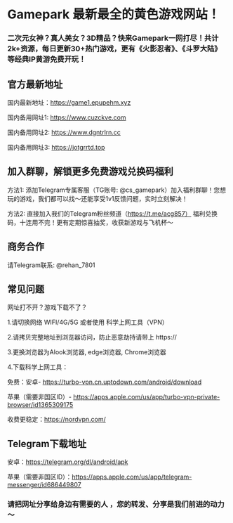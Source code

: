 # Gamepark 最新最全的黄色游戏网站！

### 二次元女神？真人美女？3D精品？快来Gamepark一网打尽！共计2k+资源，每日更新30+热门游戏，更有《火影忍者》、《斗罗大陆》等经典IP黄游免费开玩！

## 官方最新地址
国内最新地址：https://game1.epupehm.xyz

国内备用网址1: https://www.cuzckve.com

国内备用网址2: https://www.dgntrlrn.cc

国内备用网址3: https://jotgrrtd.top

## 加入群聊，解锁更多免费游戏兑换码福利

方法1:
添加Telegram专属客服（TG账号: @cs_gamepark）加入福利群聊！您想玩的游戏，我们都可以找～还能享受1v1反馈问题，实时立刻解决！

方法2:
直接加入我们的Telegram粉丝频道（https://t.me/acg857） 福利兑换码，十连用不完！更有定期惊喜抽奖，收获新游戏与飞机杯～

## 商务合作

请Telegram联系: @rehan_7801

## 常见问题

网址打不开？游戏下载不了？

1.请切换网络 WIFI/4G/5G 或者使用 科学上网工具（VPN）

2.请拷贝完整地址到浏览器访问，防止恶意劫持请带上 https://

3.更换浏览器为Alook浏览器, edge浏览器, Chrome浏览器

4.下载科学上网工具：

免费：安卓- https://turbo-vpn.cn.uptodown.com/android/download

苹果（需要非国区ID）- https://apps.apple.com/us/app/turbo-vpn-private-browser/id1365309175

收费更稳定：https://nordvpn.com/

## Telegram下载地址

安卓：https://telegram.org/dl/android/apk

苹果（需要非国区ID）：https://apps.apple.com/us/app/telegram-messenger/id686449807

### 请把网址分享给身边有需要的人 ，您的转发、分享是我们前进的动力～

